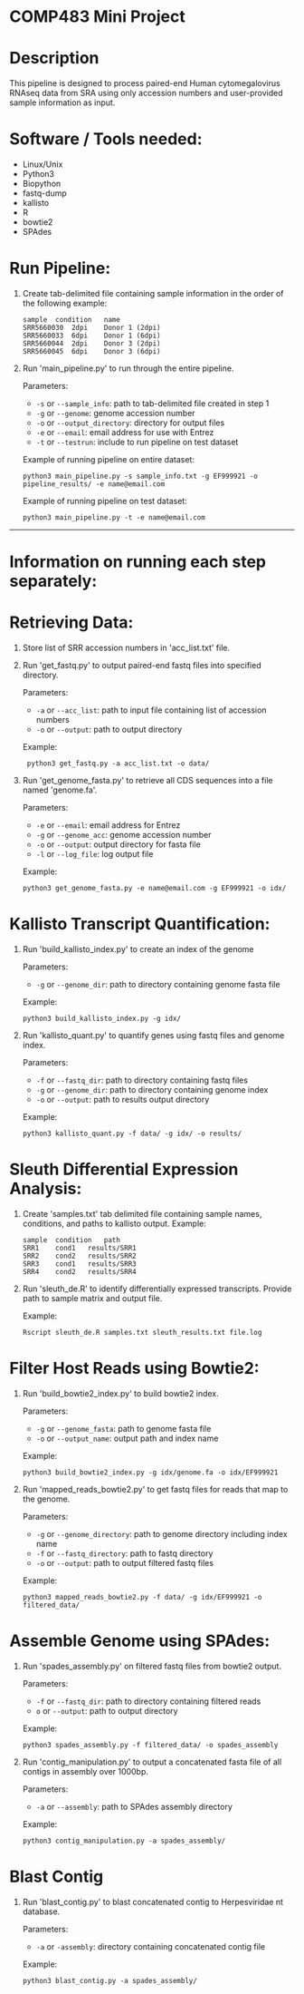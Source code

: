 # COMP483 Mini Project 

# Description

This pipeline is designed to process paired-end Human cytomegalovirus RNAseq data from SRA using only accession numbers and user-provided sample information as input. 

# Software / Tools needed:

- Linux/Unix
- Python3
- Biopython
- fastq-dump
- kallisto
- R
- bowtie2
- SPAdes

# Run Pipeline:

1. Create tab-delimited file containing sample information in the order of the following example:
	```
	sample	condition	name
	SRR5660030	2dpi	Donor 1 (2dpi)
	SRR5660033	6dpi	Donor 1 (6dpi)
	SRR5660044	2dpi	Donor 3 (2dpi)
	SRR5660045	6dpi	Donor 3 (6dpi)
	```

2. Run 'main_pipeline.py' to run through the entire pipeline.
	
	Parameters:

	- ``-s`` or ``--sample_info``: path to tab-delimited file created in step 1
	- ``-g`` or ``--genome``: genome accession number
	- ``-o`` or ``--output_directory``: directory for output files
	- ``-e`` or ``--email``: email address for use with Entrez
	- ``-t`` or ``--testrun``: include to run pipeline on test dataset

	Example of running pipeline on entire dataset:
	```
	python3 main_pipeline.py -s sample_info.txt -g EF999921 -o pipeline_results/ -e name@email.com
	```

	Example of running pipeline on test dataset:
	```
	python3 main_pipeline.py -t -e name@email.com
	```

---

# Information on running each step separately:
	
# Retrieving Data:

1. Store list of SRR accession numbers in 'acc_list.txt' file.
2. Run 'get_fastq.py' to output paired-end fastq files into specified directory.
	
	Parameters: 

	- ``-a`` or ``--acc_list``: path to input file containing list of accession numbers
	- ``-o`` or ``--output``: path to output directory

	Example:
	```
	 python3 get_fastq.py -a acc_list.txt -o data/
	```
3. Run 'get_genome_fasta.py' to retrieve all CDS sequences into a file named 'genome.fa'.

	Parameters:

	- ``-e`` or ``--email``: email address for Entrez
	- ``-g`` or ``--genome_acc``: genome accession number
	- ``-o`` or ``--output``: output directory for fasta file    
	- ``-l`` or ``--log_file``: log output file	

	Example:
	```
	python3 get_genome_fasta.py -e name@email.com -g EF999921 -o idx/
	```
# Kallisto Transcript Quantification:

1. Run 'build_kallisto_index.py' to create an index of the genome

	Parameters:

	- ``-g`` or ``--genome_dir``: path to directory containing genome fasta file

	Example:
	```
	python3 build_kallisto_index.py -g idx/
	```
2. Run 'kallisto_quant.py' to quantify genes using fastq files and genome index.

	Parameters:

	- ``-f`` or ``--fastq_dir``: path to directory containing fastq files
	- ``-g`` or ``--genome_dir``: path to directory containing genome index
	- ``-o`` or ``--output``: path to results output directory 

	Example:
	```
	python3 kallisto_quant.py -f data/ -g idx/ -o results/
	```
# Sleuth Differential Expression Analysis:

1. Create 'samples.txt' tab delimited file containing sample names, conditions, and paths to kallisto output. Example:

	```
	sample	condition	path
	SRR1	cond1	results/SRR1
	SRR2	cond2	results/SRR2
	SRR3	cond1	results/SRR3
	SRR4	cond2	results/SRR4
	```

2. Run 'sleuth_de.R' to identify differentially expressed transcripts. Provide path to sample matrix and output file.

	Example:
	```
	Rscript sleuth_de.R samples.txt sleuth_results.txt file.log
	```
# Filter Host Reads using Bowtie2:

1. Run 'build_bowtie2_index.py' to build bowtie2 index. 

	Parameters:
	
	- ``-g`` or ``--genome_fasta``: path to genome fasta file
	- ``-o`` or ``--output_name``: output path and index name

	Example:
	```
	python3 build_bowtie2_index.py -g idx/genome.fa -o idx/EF999921
	```
2. Run 'mapped_reads_bowtie2.py' to get fastq files for reads that map to the genome. 

	Parameters:
	
	- ``-g`` or ``--genome_directory``: path to genome directory including index name
	- ``-f`` or ``--fastq_directory``: path to fastq directory
	- ``-o`` or ``--output``: path to output filtered fastq files

	Example:
	```
	python3 mapped_reads_bowtie2.py -f data/ -g idx/EF999921 -o filtered_data/
	```

# Assemble Genome using SPAdes:

1. Run 'spades_assembly.py' on filtered fastq files from bowtie2 output. 

	Parameters:
	
	- ``-f`` or ``--fastq_dir``: path to directory containing filtered reads
	- ``o`` or ``--output``: path to output directory

	Example:
	```
	python3 spades_assembly.py -f filtered_data/ -o spades_assembly 
	```

2. Run 'contig_manipulation.py' to output a concatenated fasta file of all contigs in assembly over 1000bp.

	Parameters:

	- ``-a`` or ``--assembly``: path to SPAdes assembly directory

	Example:
	```
	python3 contig_manipulation.py -a spades_assembly/
	```

# Blast Contig

1. Run 'blast_contig.py' to blast concatenated contig to Herpesviridae nt database.

	Parameters: 
	
	- ``-a`` or ``-assembly``: directory containing concatenated contig file

	Example:
	```
	python3 blast_contig.py -a spades_assembly/
	```

